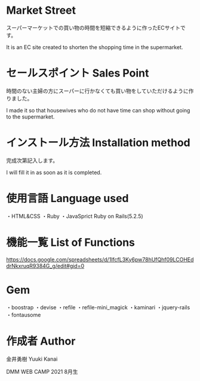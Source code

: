 # Market Street

スーパーマーケットでの買い物の時間を短縮できるように作ったECサイトです。

It is an EC site created to shorten the shopping time in the supermarket.

# セールスポイント Sales Point

時間のない主婦の方にスーパーに行かなくても買い物をしていただけるように作りました。

I made it so that housewives who do not have time can shop without going to the supermarket.

# インストール方法 Installation method

完成次第記入します。

I will fill it in as soon as it is completed.

# 使用言語 Language used

・HTML&CSS
・Ruby
・JavaSprict
Ruby on Rails(5.2.5)

# 機能一覧 List of Functions

https://docs.google.com/spreadsheets/d/1IfcfL3Ky6pw78hUfQhf09LCOHEddrNkxruqR9384G_g/edit#gid=0

# Gem

・boostrap
・devise
・refile
・refile-mini_magick
・kaminari
・jquery-rails
・fontausome

# 作成者 Author

金井勇樹 Yuuki Kanai

DMM WEB CAMP 2021 8月生